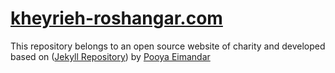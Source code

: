 # [kheyrieh-roshangar.com](http://kheyrieh-roshangar.com)

This repository belongs to an open source website of charity and developed based on ([Jekyll Repository](https://github.com/jekyll/jekyll)) by [Pooya Eimandar](https://github.com/pooyaeimandar)


